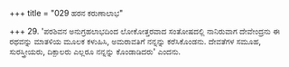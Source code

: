 +++
title = "029 ಹರನ ಕರುಣಾಲಾಭ"

+++
29. 'ಪರಶಿವನ ಅನುಗ್ರಹಲಾಭದಿಂದ ಲೋಕೋತ್ತರವಾದ ಸಂತೋಷದಲ್ಲಿ ನಾನಿರುವಾಗ  ದೇವೇಂದ್ರನು ಈ ರಥವನ್ನು ಮಾತಳಿಯ ಮೂಲಕ ಕಳುಹಿಸಿ, ಅಮರಾವತಿಗೆ ನನ್ನನ್ನು ಕರೆಸಿಕೊಂಡನು. ದೇವತೆಗಳ ಸಮೂಹ, ಸುರಸ್ತ್ರೀಯರು, ದಿಕ್ಪಾಲರು ಎಲ್ಲರೂ ನನ್ನನ್ನು ಕೊಂಡಾಡಿದರು' ಎಂದನು.